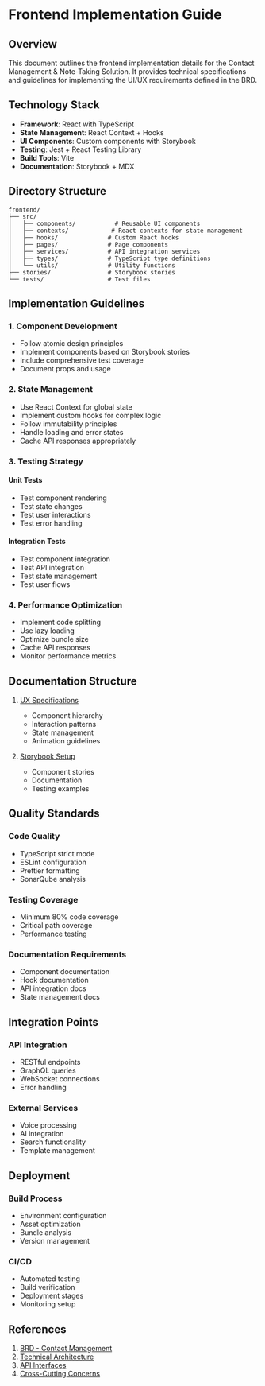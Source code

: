 # Frontend Implementation Guide

## Overview

This document outlines the frontend implementation details for the Contact Management & Note-Taking Solution. It provides technical specifications and guidelines for implementing the UI/UX requirements defined in the BRD.

## Technology Stack

- **Framework**: React with TypeScript
- **State Management**: React Context + Hooks
- **UI Components**: Custom components with Storybook
- **Testing**: Jest + React Testing Library
- **Build Tools**: Vite
- **Documentation**: Storybook + MDX

## Directory Structure

```
frontend/
├── src/
│   ├── components/           # Reusable UI components
│   ├── contexts/            # React contexts for state management
│   ├── hooks/              # Custom React hooks
│   ├── pages/              # Page components
│   ├── services/           # API integration services
│   ├── types/              # TypeScript type definitions
│   └── utils/              # Utility functions
├── stories/                # Storybook stories
└── tests/                  # Test files
```

## Implementation Guidelines

### 1. Component Development

- Follow atomic design principles
- Implement components based on Storybook stories
- Include comprehensive test coverage
- Document props and usage

### 2. State Management

- Use React Context for global state
- Implement custom hooks for complex logic
- Follow immutability principles
- Handle loading and error states
- Cache API responses appropriately

### 3. Testing Strategy

#### Unit Tests
- Test component rendering
- Test state changes
- Test user interactions
- Test error handling

#### Integration Tests
- Test component integration
- Test API integration
- Test state management
- Test user flows

### 4. Performance Optimization

- Implement code splitting
- Use lazy loading
- Optimize bundle size
- Cache API responses
- Monitor performance metrics

## Documentation Structure

1. [UX Specifications](./ux-specifications.md)
   - Component hierarchy
   - Interaction patterns
   - State management
   - Animation guidelines

2. [Storybook Setup](./storybook/README.md)
   - Component stories
   - Documentation
   - Testing examples

## Quality Standards

### Code Quality
- TypeScript strict mode
- ESLint configuration
- Prettier formatting
- SonarQube analysis

### Testing Coverage
- Minimum 80% code coverage
- Critical path coverage
- Performance testing

### Documentation Requirements
- Component documentation
- Hook documentation
- API integration docs
- State management docs

## Integration Points

### API Integration
- RESTful endpoints
- GraphQL queries
- WebSocket connections
- Error handling

### External Services
- Voice processing
- AI integration
- Search functionality
- Template management

## Deployment

### Build Process
- Environment configuration
- Asset optimization
- Bundle analysis
- Version management

### CI/CD
- Automated testing
- Build verification
- Deployment stages
- Monitoring setup

## References

1. [BRD - Contact Management](../../../brd/modules/contact_management/README.md)
2. [Technical Architecture](../../../brd/modules/contact_management/technical/architecture.md)
3. [API Interfaces](../../../brd/modules/contact_management/technical/interfaces.md)
4. [Cross-Cutting Concerns](../../../brd/cross_cutting/ux.md)
